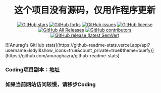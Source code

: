 <div align="center">
<h1 align="center">
这个项目没有源码，仅用作程序更新
</h1>

[![GitHub stars](https://img.shields.io/github/stars/lsdyl/redbull_sjzx?style=flat-square)](https://github.com/lsdyl/redbull_sjzx/stargazers)
[![GitHub forks](https://img.shields.io/github/forks/lsdyl/redbull_sjzx?style=flat-square)](https://github.com/lsdyl/redbull_sjzx/network)
[![GitHub issues](https://img.shields.io/github/issues/lsdyl/redbull_sjzx?style=flat-square)](https://github.com/lsdyl/redbull_sjzx/issues)
[![GitHub license](https://img.shields.io/github/license/lsdyl/redbull_sjzx?style=flat-square)](https://github.com/lsdyl/redbull_sjzx/blob/main/LICENSE)
[![GitHub All Releases](https://img.shields.io/github/downloads/lsdyl/redbull_sjzx/total?style=flat-square)](https://github.com/lsdyl/redbull_sjzx/releases)
[![GitHub contributors](https://img.shields.io/github/contributors/lsdyl/redbull_sjzx?style=flat-square)](https://github.com/lsdyl/redbull_sjzx/graphs/contributors)
[![GitHub release (latest SemVer)](https://img.shields.io/github/v/release/lsdyl/redbull_sjzx?style=flat-square)](https://github.com/lsdyl/redbull_sjzx/releases/tag/v1.1.5.0)

</div>
[![Anurag's GitHub stats](https://github-readme-stats.vercel.app/api?username=lsdyl&show_icons=true&count_private=true&theme=buefy)](https://github.com/anuraghazra/github-readme-stats)

### Coding项目副本：[地址](https://lsdyl.coding.net/public/redbull_sjzx/redbull_sjzx/git)

###  如果当前网站访问较慢，请移步Coding
